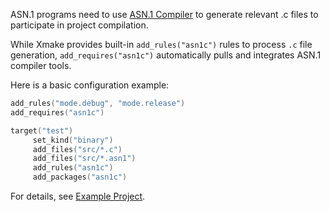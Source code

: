 
ASN.1 programs need to use [ASN.1 Compiler](https://github.com/vlm/asn1c) to generate relevant .c files to participate in project compilation.

While Xmake provides built-in `add_rules("asn1c")` rules to process `.c` file generation, `add_requires("asn1c")` automatically pulls and integrates ASN.1 compiler tools.

Here is a basic configuration example:

```lua
add_rules("mode.debug", "mode.release")
add_requires("asn1c")

target("test")
     set_kind("binary")
     add_files("src/*.c")
     add_files("src/*.asn1")
     add_rules("asn1c")
     add_packages("asn1c")
```

For details, see [Example Project](https://github.com/xmake-io/xmake/tree/master/tests/projects/c/asn1c).
